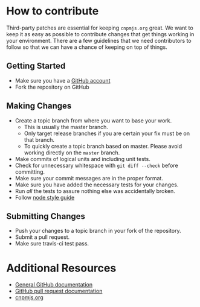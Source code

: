 # How to contribute

Third-party patches are essential for keeping `cnpmjs.org` great.
We want to keep it as easy as possible to contribute changes that
get things working in your environment. There are a few guidelines that we
need contributors to follow so that we can have a chance of keeping on
top of things.

## Getting Started

* Make sure you have a [GitHub account](https://github.com/signup/free)
* Fork the repository on GitHub

## Making Changes

* Create a topic branch from where you want to base your work.
  * This is usually the master branch.
  * Only target release branches if you are certain your fix must be on that
    branch.
  * To quickly create a topic branch based on master.
    Please avoid working directly on the `master` branch.
* Make commits of logical units and including unit tests.
* Check for unnecessary whitespace with `git diff --check` before committing.
* Make sure your commit messages are in the proper format.
* Make sure you have added the necessary tests for your changes.
* Run _all_ the tests to assure nothing else was accidentally broken.
* Follow [node style guide](https://github.com/felixge/node-style-guide)

## Submitting Changes

* Push your changes to a topic branch in your fork of the repository.
* Submit a pull request.
* Make sure travis-ci test pass.

# Additional Resources

* [General GitHub documentation](http://help.github.com/)
* [GitHub pull request documentation](http://help.github.com/send-pull-requests/)
* [cnpmjs.org](http://cnpmjs.org)

